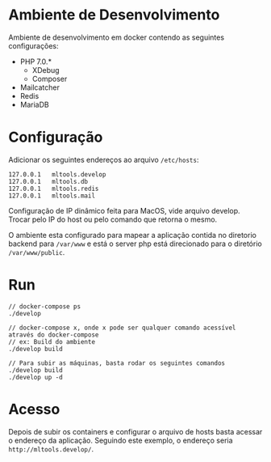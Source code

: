 # Ambiente de Desenvolvimento

Ambiente de desenvolvimento em docker contendo as seguintes configurações:

- PHP 7.0.*
  - XDebug
  - Composer
- Mailcatcher
- Redis
- MariaDB

# Configuração

Adicionar os seguintes endereços ao arquivo `/etc/hosts`:

```
127.0.0.1   mltools.develop
127.0.0.1   mltools.db
127.0.0.1   mltools.redis
127.0.0.1   mltools.mail
```

Configuração de IP dinâmico feita para MacOS, vide arquivo develop. Trocar pelo IP do host ou pelo comando que retorna o mesmo.

O ambiente esta configurado para mapear a aplicação contida no diretorio backend para `/var/www` e está o server php está direcionado para o diretório `/var/www/public`.

# Run

```
// docker-compose ps
./develop

// docker-compose x, onde x pode ser qualquer comando acessível através do docker-compose
// ex: Build do ambiente
./develop build

// Para subir as máquinas, basta rodar os seguintes comandos
./develop build
./develop up -d
```

# Acesso

Depois de subir os containers e configurar o arquivo de hosts basta acessar o endereço da aplicação. Seguindo este exemplo, o endereço seria `http://mltools.develop/`.
